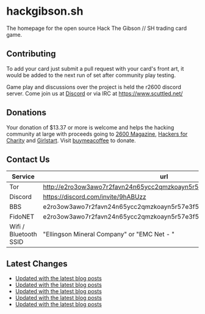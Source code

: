 # hackgibson.sh
The homepage for the open source Hack The Gibson // SH trading card game.


## Contributing

To add your card just submit a pull request with your card's front art, it would be added to the next run of set after community play testing.

Game play and discussions over the project is held the r2600 discord server. Come join us at [Discord](https://discord.com/invite/9hABUzz) or via IRC at https://www.scuttled.net/


## Donations

Your donation of $13.37 or more is welcome and helps the hacking community at large with proceeds going to [2600 Magazine](https://2600.com/), [Hackers for Charity](https://hackersforcharity.org) and [Girlstart](https://girlstart.org).  Visit [buymeacoffee](https://www.buymeacoffee.com/hackgibson.sh) to donate.


## Contact Us

Service | url
-|-
Tor | http://e2ro3ow3awo7r2favn24n65ycc2qmzkoayn5r57e3f56nvjwdcgg32ad.onion
Discord | https://discord.com/invite/9hABUzz
BBS | e2ro3ow3awo7r2favn24n65ycc2qmzkoayn5r57e3f56nvjwdcgg32ad.onion:23
FidoNET | e2ro3ow3awo7r2favn24n65ycc2qmzkoayn5r57e3f56nvjwdcgg32ad.onion:24554
Wifi / Bluetooth SSID | "Ellingson Mineral Company" or "EMC Net - <fidonet address>"

## Latest Changes
<!-- BLOG-POST-LIST:START -->
- [Updated with the latest blog posts](https://github.com/DFW2600/hackgibson.sh/commit/b6bf175010429e0a85309e27f1ac6c59919a4e9c)
- [Updated with the latest blog posts](https://github.com/DFW2600/hackgibson.sh/commit/fec9baf6a7fe77ad53eb6c13759c0425f8130ddc)
- [Updated with the latest blog posts](https://github.com/DFW2600/hackgibson.sh/commit/b256a5dade130c09565701ae4f297b682916f5f4)
- [Updated with the latest blog posts](https://github.com/DFW2600/hackgibson.sh/commit/bf496f560a09f81a0acc14d1c0d3b2e4e1f001cc)
- [Updated with the latest blog posts](https://github.com/DFW2600/hackgibson.sh/commit/8d536aebd02b7507a01b9aec3948bb581bcde735)
<!-- BLOG-POST-LIST:END -->
